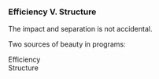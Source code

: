 ### Efficiency V. Structure

The impact and separation is not accidental.

<p>Two sources of beauty in programs: </p><!-- .element: class="fragment fade-up" -->

<div><a class="highlight-red">Efficiency</a></div><!-- .element: class="fragment fade-right" -->
<div><a class="highlight-blue">Structure</a></div><!-- .element: class="fragment fade-left" -->


